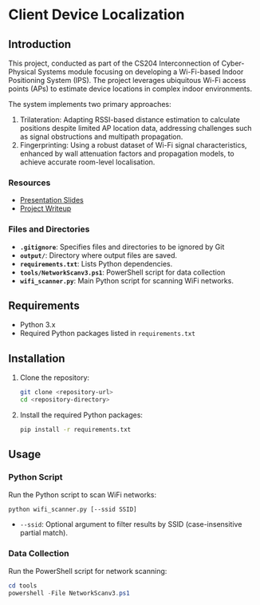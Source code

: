 # Client Device Localization

## Introduction
This project, conducted as part of the CS204 Interconnection of Cyber-Physical Systems module focusing on developing a Wi-Fi-based Indoor Positioning System (IPS). The project leverages ubiquitous Wi-Fi access points (APs) to estimate device locations in complex indoor environments.

The system implements two primary approaches:

1. Trilateration: Adapting RSSI-based distance estimation to calculate positions despite limited AP location data, addressing challenges such as signal obstructions and multipath propagation.
2. Fingerprinting: Using a robust dataset of Wi-Fi signal characteristics, enhanced by wall attenuation factors and propagation models, to achieve accurate room-level localisation.

### Resources
- [Presentation Slides](https://www.canva.com/design/DAGVJHuiyzk/1tmhyqmmRfmP9x_EzPF_0A/view?utm_content=DAGVJHuiyzk&utm_campaign=designshare&utm_medium=link2&utm_source=uniquelinks&utlId=h35a02c09b2)
- [Project Writeup](https://docs.google.com/document/d/12iGJxx6Ph6M9xVskmqYziKfGx7mADjZC-U3LoF9-_3U/edit?usp=sharing)

### Files and Directories

- **`.gitignore`**: Specifies files and directories to be ignored by Git
- **`output/`**: Directory where output files are saved.
- **`requirements.txt`**: Lists Python dependencies.
- **`tools/NetworkScanv3.ps1`**: PowerShell script for data collection
- **`wifi_scanner.py`**: Main Python script for scanning WiFi networks.

## Requirements

- Python 3.x
- Required Python packages listed in `requirements.txt`

## Installation

1. Clone the repository:
    ```sh
    git clone <repository-url>
    cd <repository-directory>
    ```

2. Install the required Python packages:
    ```sh
    pip install -r requirements.txt
    ```

## Usage

### Python Script

Run the Python script to scan WiFi networks:

```sh
python wifi_scanner.py [--ssid SSID]
```

- `--ssid`: Optional argument to filter results by SSID (case-insensitive partial match).

### Data Collection
Run the PowerShell script for network scanning:

```powershell
cd tools
powershell -File NetworkScanv3.ps1
```
